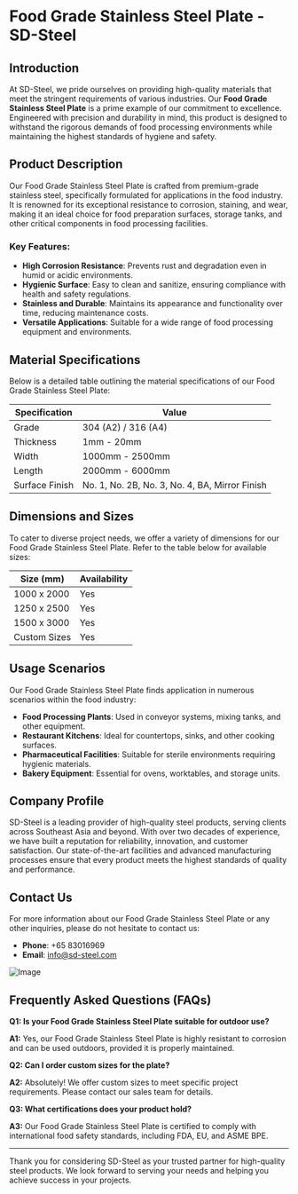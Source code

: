 # Food Grade Stainless Steel Plate - SD-Steel

## Introduction

At SD-Steel, we pride ourselves on providing high-quality materials that meet the stringent requirements of various industries. Our **Food Grade Stainless Steel Plate** is a prime example of our commitment to excellence. Engineered with precision and durability in mind, this product is designed to withstand the rigorous demands of food processing environments while maintaining the highest standards of hygiene and safety.

## Product Description

Our Food Grade Stainless Steel Plate is crafted from premium-grade stainless steel, specifically formulated for applications in the food industry. It is renowned for its exceptional resistance to corrosion, staining, and wear, making it an ideal choice for food preparation surfaces, storage tanks, and other critical components in food processing facilities.

### Key Features:

- **High Corrosion Resistance**: Prevents rust and degradation even in humid or acidic environments.
- **Hygienic Surface**: Easy to clean and sanitize, ensuring compliance with health and safety regulations.
- **Stainless and Durable**: Maintains its appearance and functionality over time, reducing maintenance costs.
- **Versatile Applications**: Suitable for a wide range of food processing equipment and environments.

## Material Specifications

Below is a detailed table outlining the material specifications of our Food Grade Stainless Steel Plate:

| Specification | Value |
|---------------|-------|
| Grade         | 304 (A2) / 316 (A4) |
| Thickness     | 1mm - 20mm |
| Width         | 1000mm - 2500mm |
| Length        | 2000mm - 6000mm |
| Surface Finish| No. 1, No. 2B, No. 3, No. 4, BA, Mirror Finish |

## Dimensions and Sizes

To cater to diverse project needs, we offer a variety of dimensions for our Food Grade Stainless Steel Plate. Refer to the table below for available sizes:

| Size (mm)      | Availability |
|----------------|--------------|
| 1000 x 2000    | Yes          |
| 1250 x 2500    | Yes          |
| 1500 x 3000    | Yes          |
| Custom Sizes   | Yes          |

## Usage Scenarios

Our Food Grade Stainless Steel Plate finds application in numerous scenarios within the food industry:

- **Food Processing Plants**: Used in conveyor systems, mixing tanks, and other equipment.
- **Restaurant Kitchens**: Ideal for countertops, sinks, and other cooking surfaces.
- **Pharmaceutical Facilities**: Suitable for sterile environments requiring hygienic materials.
- **Bakery Equipment**: Essential for ovens, worktables, and storage units.

## Company Profile

SD-Steel is a leading provider of high-quality steel products, serving clients across Southeast Asia and beyond. With over two decades of experience, we have built a reputation for reliability, innovation, and customer satisfaction. Our state-of-the-art facilities and advanced manufacturing processes ensure that every product meets the highest standards of quality and performance.

## Contact Us

For more information about our Food Grade Stainless Steel Plate or any other inquiries, please do not hesitate to contact us:

- **Phone**: +65 83016969
- **Email**: info@sd-steel.com

![Image](https://github.com/user-attachments/assets/2567258e-e124-4816-932d-1809bd27ef0b)

## Frequently Asked Questions (FAQs)

**Q1: Is your Food Grade Stainless Steel Plate suitable for outdoor use?**

**A1:** Yes, our Food Grade Stainless Steel Plate is highly resistant to corrosion and can be used outdoors, provided it is properly maintained.

**Q2: Can I order custom sizes for the plate?**

**A2:** Absolutely! We offer custom sizes to meet specific project requirements. Please contact our sales team for details.

**Q3: What certifications does your product hold?**

**A3:** Our Food Grade Stainless Steel Plate is certified to comply with international food safety standards, including FDA, EU, and ASME BPE.

---

Thank you for considering SD-Steel as your trusted partner for high-quality steel products. We look forward to serving your needs and helping you achieve success in your projects.